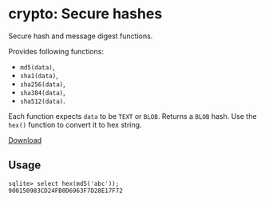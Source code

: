# crypto: Secure hashes

Secure hash and message digest functions.

Provides following functions:

-   `md5(data)`,
-   `sha1(data)`,
-   `sha256(data)`,
-   `sha384(data)`,
-   `sha512(data)`.

Each function expects `data` to be `TEXT` or `BLOB`. Returns a `BLOB` hash. Use the `hex()` function to convert it to hex string.

[Download](https://github.com/nalgeon/sqlean/releases/latest)

## Usage

```
sqlite> select hex(md5('abc'));
900150983CD24FB0D6963F7D28E17F72
```
